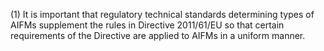 (1) It is important that regulatory technical standards determining types of AIFMs supplement the rules in Directive 2011/61/EU so that certain requirements of the Directive are applied to AIFMs in a uniform manner.